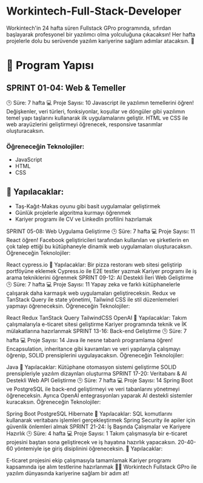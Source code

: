 # Workintech-Full-Stack-Developer
Workintech'in 24 hafta süren Fullstack GPro programında, sıfırdan başlayarak profesyonel bir yazılımcı olma yolculuğuna çıkacaksın! Her hafta projelerle dolu bu serüvende yazılım kariyerine sağlam adımlar atacaksın. 🎯

# 📅 Program Yapısı

## SPRINT 01-04: Web & Temeller
🕒 Süre: 7 hafta
💻 Proje Sayısı: 10
Javascript ile yazılımın temellerini öğren! Değişkenler, veri türleri, fonksiyonlar, koşullar ve döngüler gibi yazılımın temel yapı taşlarını kullanarak ilk uygulamalarını geliştir. HTML ve CSS ile web arayüzlerini geliştirmeyi öğrenecek, responsive tasarımlar oluşturacaksın.

### Öğreneceğin Teknolojiler:
* JavaScript
* HTML
* CSS

## 📝 Yapılacaklar:
* Taş-Kağıt-Makas oyunu gibi basit uygulamalar geliştirmek
* Günlük projelerle algoritma kurmayı öğrenmek
* Kariyer programı ile CV ve LinkedIn profilini hazırlamak


SPRINT 05-08: Web Uygulama Geliştirme
🕒 Süre: 7 hafta
💻 Proje Sayısı: 11
React öğren! Facebook geliştiricileri tarafından kullanılan ve şirketlerin en çok talep ettiği bu kütüphaneyle dinamik web uygulamaları oluşturacaksın.
Öğreneceğin Teknolojiler:

React
cypress.io
📝 Yapılacaklar:
Bir pizza restoranı web sitesi geliştirip portföyüne eklemek
Cypress.io ile E2E testler yazmak
Kariyer programı ile iş arama tekniklerini öğrenmek
SPRINT 09-12: AI Destekli İleri Web Geliştirme
🕒 Süre: 7 hafta
💻 Proje Sayısı: 11
Yapay zeka ve farklı kütüphanelerle çalışarak daha karmaşık web uygulamaları geliştireceksin. Redux ve TanStack Query ile state yönetimi, Tailwind CSS ile stil düzenlemeleri yapmayı öğreneceksin.
Öğreneceğin Teknolojiler:

React
Redux
TanStack Query
TailwindCSS
OpenAI
📝 Yapılacaklar:
Takım çalışmalarıyla e-ticaret sitesi geliştirme
Kariyer programında teknik ve İK mülakatlarına hazırlanmak
SPRINT 13-16: Back-end Geliştirme
🕒 Süre: 7 hafta
💻 Proje Sayısı: 14
Java ile nesne tabanlı programlama öğren! Encapsulation, inheritance gibi kavramları ve veri yapılarıyla çalışmayı öğrenip, SOLID prensiplerini uygulayacaksın.
Öğreneceğin Teknolojiler:

Java
📝 Yapılacaklar:
Kütüphane otomasyon sistemi geliştirme
SOLID prensipleriyle yazılım dizaynları oluşturma
SPRINT 17-20: Veritabanı & AI Destekli Web API Geliştirme
🕒 Süre: 7 hafta
💻 Proje Sayısı: 14
Spring Boot ve PostgreSQL ile back-end geliştirmeyi ve veri tabanlarını yönetmeyi öğreneceksin. Ayrıca OpenAI entegrasyonları yaparak AI destekli sistemler kuracaksın.
Öğreneceğin Teknolojiler:

Spring Boot
PostgreSQL
Hibernate
📝 Yapılacaklar:
SQL komutlarını kullanarak veritabanı işlemleri gerçekleştirmek
Spring Security ile apiler için güvenlik önlemleri almak
SPRINT 21-24: İş Başında Çalışmalar ve Kariyere Hazırlık
🕒 Süre: 4 hafta
💻 Proje Sayısı: 1
Takım çalışmasıyla bir e-ticaret projesini baştan sona geliştirecek ve iş hayatına hazırlık yapacaksın. 20-40-60 yöntemiyle işe giriş disiplinini öğreneceksin.
📝 Yapılacaklar:

E-ticaret projesini ekip çalışmasıyla tamamlamak
Kariyer programı kapsamında işe alım testlerine hazırlanmak
👩‍💻 Workintech Fullstack GPro ile yazılım dünyasında kariyerine sağlam bir adım at!
